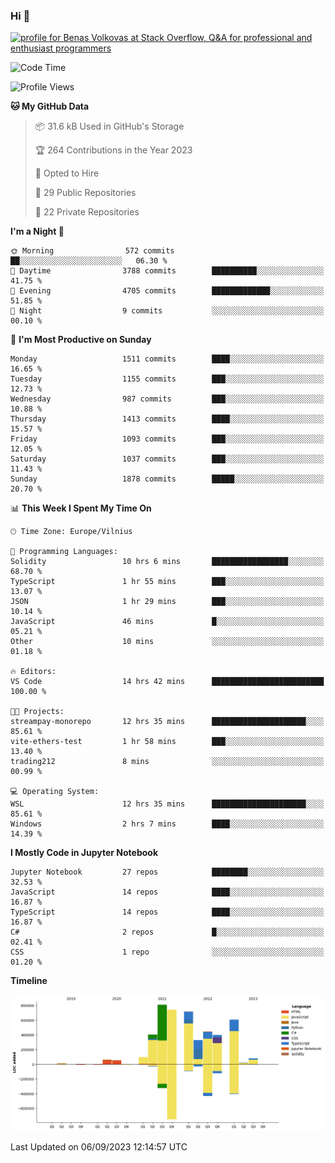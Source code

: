 ### Hi 👋
<a href="https://stackoverflow.com/users/14954249/benas-volkovas"><img src="https://stackoverflow.com/users/flair/14954249.png?theme=dark" width="208" height="58" alt="profile for Benas Volkovas at Stack Overflow, Q&amp;A for professional and enthusiast programmers" title="profile for Benas Volkovas at Stack Overflow, Q&amp;A for professional and enthusiast programmers"></a>

<!--START_SECTION:waka-->
![Code Time](http://img.shields.io/badge/Code%20Time-1%2C564%20hrs%2011%20mins-blue)

![Profile Views](http://img.shields.io/badge/Profile%20Views-0-blue)

**🐱 My GitHub Data** 

> 📦 31.6 kB Used in GitHub's Storage 
 > 
> 🏆 264 Contributions in the Year 2023
 > 
> 💼 Opted to Hire
 > 
> 📜 29 Public Repositories 
 > 
> 🔑 22 Private Repositories 
 > 
**I'm a Night 🦉** 

```text
🌞 Morning                572 commits         ██░░░░░░░░░░░░░░░░░░░░░░░   06.30 % 
🌆 Daytime                3788 commits        ██████████░░░░░░░░░░░░░░░   41.75 % 
🌃 Evening                4705 commits        █████████████░░░░░░░░░░░░   51.85 % 
🌙 Night                  9 commits           ░░░░░░░░░░░░░░░░░░░░░░░░░   00.10 % 
```
📅 **I'm Most Productive on Sunday** 

```text
Monday                   1511 commits        ████░░░░░░░░░░░░░░░░░░░░░   16.65 % 
Tuesday                  1155 commits        ███░░░░░░░░░░░░░░░░░░░░░░   12.73 % 
Wednesday                987 commits         ███░░░░░░░░░░░░░░░░░░░░░░   10.88 % 
Thursday                 1413 commits        ████░░░░░░░░░░░░░░░░░░░░░   15.57 % 
Friday                   1093 commits        ███░░░░░░░░░░░░░░░░░░░░░░   12.05 % 
Saturday                 1037 commits        ███░░░░░░░░░░░░░░░░░░░░░░   11.43 % 
Sunday                   1878 commits        █████░░░░░░░░░░░░░░░░░░░░   20.70 % 
```


📊 **This Week I Spent My Time On** 

```text
🕑︎ Time Zone: Europe/Vilnius

💬 Programming Languages: 
Solidity                 10 hrs 6 mins       █████████████████░░░░░░░░   68.70 % 
TypeScript               1 hr 55 mins        ███░░░░░░░░░░░░░░░░░░░░░░   13.07 % 
JSON                     1 hr 29 mins        ███░░░░░░░░░░░░░░░░░░░░░░   10.14 % 
JavaScript               46 mins             █░░░░░░░░░░░░░░░░░░░░░░░░   05.21 % 
Other                    10 mins             ░░░░░░░░░░░░░░░░░░░░░░░░░   01.18 % 

🔥 Editors: 
VS Code                  14 hrs 42 mins      █████████████████████████   100.00 % 

🐱‍💻 Projects: 
streampay-monorepo       12 hrs 35 mins      █████████████████████░░░░   85.61 % 
vite-ethers-test         1 hr 58 mins        ███░░░░░░░░░░░░░░░░░░░░░░   13.40 % 
trading212               8 mins              ░░░░░░░░░░░░░░░░░░░░░░░░░   00.99 % 

💻 Operating System: 
WSL                      12 hrs 35 mins      █████████████████████░░░░   85.61 % 
Windows                  2 hrs 7 mins        ████░░░░░░░░░░░░░░░░░░░░░   14.39 % 
```

**I Mostly Code in Jupyter Notebook** 

```text
Jupyter Notebook         27 repos            ████████░░░░░░░░░░░░░░░░░   32.53 % 
JavaScript               14 repos            ████░░░░░░░░░░░░░░░░░░░░░   16.87 % 
TypeScript               14 repos            ████░░░░░░░░░░░░░░░░░░░░░   16.87 % 
C#                       2 repos             █░░░░░░░░░░░░░░░░░░░░░░░░   02.41 % 
CSS                      1 repo              ░░░░░░░░░░░░░░░░░░░░░░░░░   01.20 % 
```



**Timeline**

![Lines of Code chart](https://raw.githubusercontent.com/BenasVolkovas/BenasVolkovas/main/assets/bar_graph.png)


 Last Updated on 06/09/2023 12:14:57 UTC
<!--END_SECTION:waka-->
